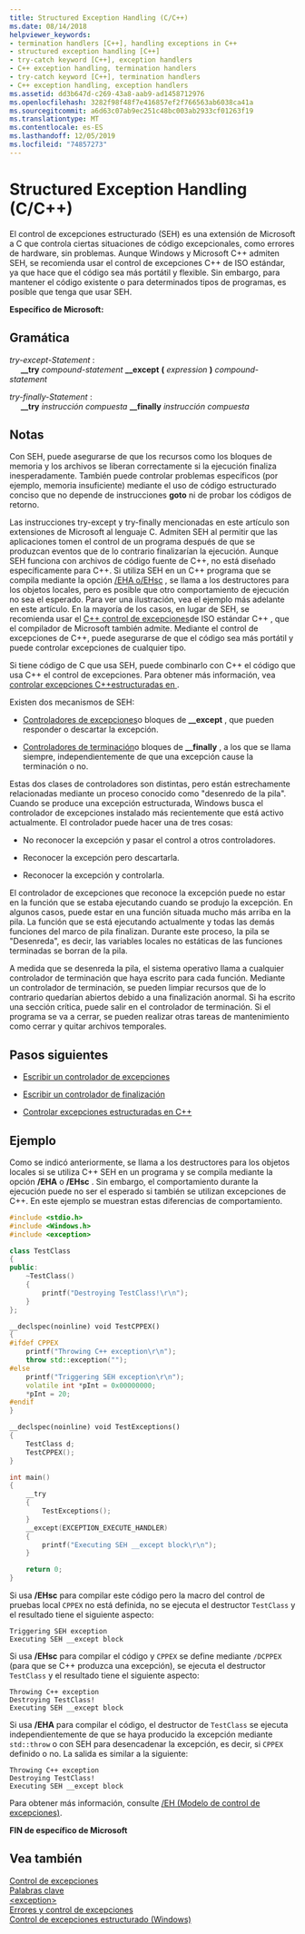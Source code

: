 ```yaml
---
title: Structured Exception Handling (C/C++)
ms.date: 08/14/2018
helpviewer_keywords:
- termination handlers [C++], handling exceptions in C++
- structured exception handling [C++]
- try-catch keyword [C++], exception handlers
- C++ exception handling, termination handlers
- try-catch keyword [C++], termination handlers
- C++ exception handling, exception handlers
ms.assetid: dd3b647d-c269-43a8-aab9-ad1458712976
ms.openlocfilehash: 3282f98f48f7e416857ef2f766563ab6038ca41a
ms.sourcegitcommit: a6d63c07ab9ec251c48bc003ab2933cf01263f19
ms.translationtype: MT
ms.contentlocale: es-ES
ms.lasthandoff: 12/05/2019
ms.locfileid: "74857273"
---
```

# <a name="structured-exception-handling-cc"></a>Structured Exception Handling (C/C++)

El control de excepciones estructurado (SEH) es una extensión de Microsoft a C que controla ciertas situaciones de código excepcionales, como errores de hardware, sin problemas. Aunque Windows y Microsoft C++ admiten SEH, se recomienda usar el control de excepciones C++ de ISO estándar, ya que hace que el código sea más portátil y flexible. Sin embargo, para mantener el código existente o para determinados tipos de programas, es posible que tenga que usar SEH.

**Específico de Microsoft:**

## <a name="grammar"></a>Gramática

*try-except-Statement* :<br/>
&nbsp;&nbsp;&nbsp;&nbsp; **__try** *compound-statement* **__except** **(** *expression* **)** *compound-statement*

*try-finally-Statement* :<br/>
&nbsp;&nbsp;&nbsp;&nbsp; **__try** *instrucción compuesta* **__finally** *instrucción compuesta*

## <a name="remarks"></a>Notas

Con SEH, puede asegurarse de que los recursos como los bloques de memoria y los archivos se liberan correctamente si la ejecución finaliza inesperadamente. También puede controlar problemas específicos (por ejemplo, memoria insuficiente) mediante el uso de código estructurado conciso que no depende de instrucciones **goto** ni de probar los códigos de retorno.

Las instrucciones try-except y try-finally mencionadas en este artículo son extensiones de Microsoft al lenguaje C. Admiten SEH al permitir que las aplicaciones tomen el control de un programa después de que se produzcan eventos que de lo contrario finalizarían la ejecución. Aunque SEH funciona con archivos de código fuente de C++, no está diseñado específicamente para C++. Si utiliza SEH en un C++ programa que se compila mediante la opción [/EHA o/EHsc](../build/reference/eh-exception-handling-model.md) , se llama a los destructores para los objetos locales, pero es posible que otro comportamiento de ejecución no sea el esperado. Para ver una ilustración, vea el ejemplo más adelante en este artículo. En la mayoría de los casos, en lugar de SEH, se recomienda usar el [ C++ control de excepciones](../cpp/try-throw-and-catch-statements-cpp.md)de ISO estándar C++ , que el compilador de Microsoft también admite. Mediante el control de excepciones de C++, puede asegurarse de que el código sea más portátil y puede controlar excepciones de cualquier tipo.

Si tiene código de C que usa SEH, puede combinarlo con C++ el código que usa C++ el control de excepciones. Para obtener más información, vea [controlar excepciones C++estructuradas en ](../cpp/exception-handling-differences.md).

Existen dos mecanismos de SEH:

- [Controladores de excepciones](../cpp/writing-an-exception-handler.md)o bloques de **__except** , que pueden responder o descartar la excepción.

- [Controladores de terminación](../cpp/writing-a-termination-handler.md)o bloques de **__finally** , a los que se llama siempre, independientemente de que una excepción cause la terminación o no.

Estas dos clases de controladores son distintas, pero están estrechamente relacionadas mediante un proceso conocido como "desenredo de la pila". Cuando se produce una excepción estructurada, Windows busca el controlador de excepciones instalado más recientemente que está activo actualmente. El controlador puede hacer una de tres cosas:

- No reconocer la excepción y pasar el control a otros controladores.

- Reconocer la excepción pero descartarla.

- Reconocer la excepción y controlarla.

El controlador de excepciones que reconoce la excepción puede no estar en la función que se estaba ejecutando cuando se produjo la excepción. En algunos casos, puede estar en una función situada mucho más arriba en la pila. La función que se está ejecutando actualmente y todas las demás funciones del marco de pila finalizan. Durante este proceso, la pila se "Desenreda", es decir, las variables locales no estáticas de las funciones terminadas se borran de la pila.

A medida que se desenreda la pila, el sistema operativo llama a cualquier controlador de terminación que haya escrito para cada función. Mediante un controlador de terminación, se pueden limpiar recursos que de lo contrario quedarían abiertos debido a una finalización anormal. Si ha escrito una sección crítica, puede salir en el controlador de terminación. Si el programa se va a cerrar, se pueden realizar otras tareas de mantenimiento como cerrar y quitar archivos temporales.

## <a name="next-steps"></a>Pasos siguientes

- [Escribir un controlador de excepciones](../cpp/writing-an-exception-handler.md)

- [Escribir un controlador de finalización](../cpp/writing-a-termination-handler.md)

- [Controlar excepciones estructuradas en C++](../cpp/exception-handling-differences.md)

## <a name="example"></a>Ejemplo

Como se indicó anteriormente, se llama a los destructores para los objetos locales si se utiliza C++ SEH en un programa y se compila mediante la opción **/EHA** o **/EHsc** . Sin embargo, el comportamiento durante la ejecución puede no ser el esperado si también se utilizan excepciones de C++. En este ejemplo se muestran estas diferencias de comportamiento.

```cpp
#include <stdio.h>
#include <Windows.h>
#include <exception>

class TestClass
{
public:
    ~TestClass()
    {
        printf("Destroying TestClass!\r\n");
    }
};

__declspec(noinline) void TestCPPEX()
{
#ifdef CPPEX
    printf("Throwing C++ exception\r\n");
    throw std::exception("");
#else
    printf("Triggering SEH exception\r\n");
    volatile int *pInt = 0x00000000;
    *pInt = 20;
#endif
}

__declspec(noinline) void TestExceptions()
{
    TestClass d;
    TestCPPEX();
}

int main()
{
    __try
    {
        TestExceptions();
    }
    __except(EXCEPTION_EXECUTE_HANDLER)
    {
        printf("Executing SEH __except block\r\n");
    }

    return 0;
}
```

Si usa **/EHsc** para compilar este código pero la macro del control de pruebas local `CPPEX` no está definida, no se ejecuta el destructor `TestClass` y el resultado tiene el siguiente aspecto:

```Output
Triggering SEH exception
Executing SEH __except block
```

Si usa **/EHsc** para compilar el código y `CPPEX` se define mediante `/DCPPEX` (para que se C++ produzca una excepción), se ejecuta el destructor `TestClass` y el resultado tiene el siguiente aspecto:

```Output
Throwing C++ exception
Destroying TestClass!
Executing SEH __except block
```

Si usa **/EHA** para compilar el código, el destructor de `TestClass` se ejecuta independientemente de que se haya producido la excepción mediante `std::throw` o con SEH para desencadenar la excepción, es decir, si `CPPEX` definido o no. La salida es similar a la siguiente:

```Output
Throwing C++ exception
Destroying TestClass!
Executing SEH __except block
```

Para obtener más información, consulte [/EH (Modelo de control de excepciones)](../build/reference/eh-exception-handling-model.md).

**FIN de específico de Microsoft**

## <a name="see-also"></a>Vea también

[Control de excepciones](../cpp/exception-handling-in-visual-cpp.md)<br/>
[Palabras clave](../cpp/keywords-cpp.md)<br/>
[\<exception>](../standard-library/exception.md)<br/>
[Errores y control de excepciones](../cpp/errors-and-exception-handling-modern-cpp.md)<br/>
[Control de excepciones estructurado (Windows)](/windows/win32/debug/structured-exception-handling)
